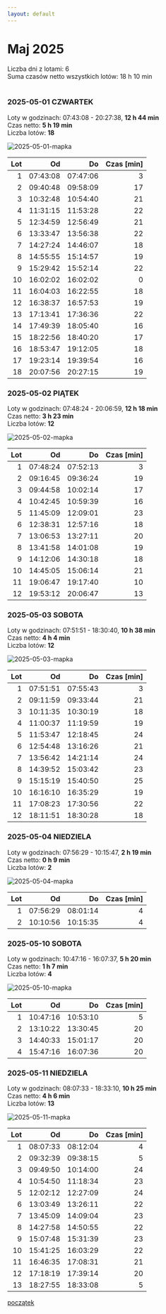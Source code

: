 ```yaml
---
layout: default
---
```

# Maj 2025

Liczba dni z lotami: 6<br>
Suma czasów netto wszystkich lotów: 18 h 10 min<br>
<br>


### 2025-05-01 CZWARTEK

Loty w godzinach: 07:43:08 - 20:27:38, **12 h 44 min**  
Czas netto: **5 h 19 min**  
Liczba lotów: **18**  

![2025-05-01-mapka](./2025-05-01/map.jpg)

|Lot|Od|Do|Czas [min]|
|----:|--------:|--------:|--------:|
|1|07:43:08|07:47:06|3|
|2|09:40:48|09:58:09|17|
|3|10:32:48|10:54:40|21|
|4|11:31:15|11:53:28|22|
|5|12:34:59|12:56:49|21|
|6|13:33:47|13:56:38|22|
|7|14:27:24|14:46:07|18|
|8|14:55:55|15:14:57|19|
|9|15:29:42|15:52:14|22|
|10|16:02:02|16:02:02|0|
|11|16:04:03|16:22:55|18|
|12|16:38:37|16:57:53|19|
|13|17:13:41|17:36:36|22|
|14|17:49:39|18:05:40|16|
|15|18:22:56|18:40:20|17|
|16|18:53:47|19:12:05|18|
|17|19:23:14|19:39:54|16|
|18|20:07:56|20:27:15|19|


### 2025-05-02 PIĄTEK

Loty w godzinach: 07:48:24 - 20:06:59, **12 h 18 min**  
Czas netto: **3 h 23 min**  
Liczba lotów: **12**  

![2025-05-02-mapka](./2025-05-02/map.jpg)

|Lot|Od|Do|Czas [min]|
|----:|--------:|--------:|--------:|
|1|07:48:24|07:52:13|3|
|2|09:16:45|09:36:24|19|
|3|09:44:58|10:02:14|17|
|4|10:42:45|10:59:39|16|
|5|11:45:09|12:09:01|23|
|6|12:38:31|12:57:16|18|
|7|13:06:53|13:27:11|20|
|8|13:41:58|14:01:08|19|
|9|14:12:06|14:30:18|18|
|10|14:45:05|15:06:14|21|
|11|19:06:47|19:17:40|10|
|12|19:53:12|20:06:47|13|


### 2025-05-03 SOBOTA

Loty w godzinach: 07:51:51 - 18:30:40, **10 h 38 min**  
Czas netto: **4 h 4 min**  
Liczba lotów: **12**  

![2025-05-03-mapka](./2025-05-03/map.jpg)

|Lot|Od|Do|Czas [min]|
|----:|--------:|--------:|--------:|
|1|07:51:51|07:55:43|3|
|2|09:11:59|09:33:44|21|
|3|10:11:35|10:30:19|18|
|4|11:00:37|11:19:59|19|
|5|11:53:47|12:18:45|24|
|6|12:54:48|13:16:26|21|
|7|13:56:42|14:21:14|24|
|8|14:39:52|15:03:42|23|
|9|15:15:19|15:40:50|25|
|10|16:16:10|16:35:29|19|
|11|17:08:23|17:30:56|22|
|12|18:11:51|18:30:28|18|


### 2025-05-04 NIEDZIELA

Loty w godzinach: 07:56:29 - 10:15:47, **2 h 19 min**  
Czas netto: **0 h 9 min**  
Liczba lotów: **2**  

![2025-05-04-mapka](./2025-05-04/map.jpg)

|Lot|Od|Do|Czas [min]|
|----:|--------:|--------:|--------:|
|1|07:56:29|08:01:14|4|
|2|10:10:56|10:15:35|4|


### 2025-05-10 SOBOTA

Loty w godzinach: 10:47:16 - 16:07:37, **5 h 20 min**  
Czas netto: **1 h 7 min**  
Liczba lotów: **4**  

![2025-05-10-mapka](./2025-05-10/map.jpg)

|Lot|Od|Do|Czas [min]|
|----:|--------:|--------:|--------:|
|1|10:47:16|10:53:10|5|
|2|13:10:22|13:30:45|20|
|3|14:40:33|15:01:17|20|
|4|15:47:16|16:07:36|20|


### 2025-05-11 NIEDZIELA

Loty w godzinach: 08:07:33 - 18:33:10, **10 h 25 min**  
Czas netto: **4 h 6 min**  
Liczba lotów: **13**  

![2025-05-11-mapka](./2025-05-11/map.jpg)

|Lot|Od|Do|Czas [min]|
|----:|--------:|--------:|--------:|
|1|08:07:33|08:12:04|4|
|2|09:32:39|09:38:15|5|
|3|09:49:50|10:14:00|24|
|4|10:54:50|11:18:34|23|
|5|12:02:12|12:27:09|24|
|6|13:03:49|13:26:11|22|
|7|13:45:09|14:09:04|23|
|8|14:27:58|14:50:55|22|
|9|15:07:48|15:31:39|23|
|10|15:41:25|16:03:29|22|
|11|16:46:35|17:08:31|21|
|12|17:18:19|17:39:14|20|
|13|18:27:55|18:33:08|5|


[początek](./)
